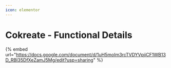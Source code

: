 ```yaml
---
icon: elementor
---
```


# Cokreate - Functional Details



{% embed url="https://docs.google.com/document/d/1uH5moIm3rcTVDYVpjiCF1WB13D_RBI35DfXeZamJ5Mg/edit?usp=sharing" %}
